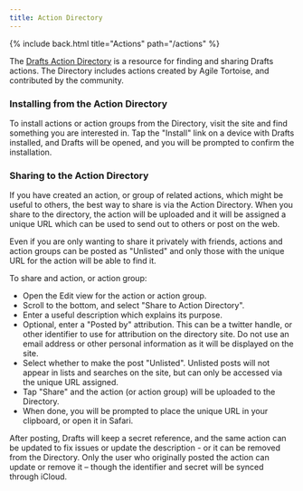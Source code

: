 ```yaml
---
title: Action Directory
---
```


{% include back.html title="Actions" path="/actions" %}

The [Drafts Action Directory](https://drafts5-actions.agiletortoise.com/) is a resource for finding and sharing Drafts actions. The Directory includes actions created by Agile Tortoise, and contributed by the community.

### Installing from the Action Directory

To install actions or action groups from the Directory, visit the site and find something you are interested in. Tap the "Install" link on a device with Drafts installed, and Drafts will be opened, and you will be prompted to confirm the installation.

### Sharing to the Action Directory

If you have created an action, or group of related actions, which might be useful to others, the best way to share is via the Action Directory. When you share to the directory, the action will be uploaded and it will be assigned a unique URL which can be used to send out to others or post on the web.

Even if you are only wanting to share it privately with friends, actions and action groups can be posted as "Unlisted" and only those with the unique URL for the action will be able to find it.

To share and action, or action group:

- Open the Edit view for the action or action group.
- Scroll to the bottom, and select "Share to Action Directory".
- Enter a useful description which explains its purpose.
- Optional, enter a "Posted by" attribution. This can be a twitter handle, or other identifier to use for attribution on the directory site. Do not use an email address or other personal information as it will be displayed on the site.
- Select whether to make the post "Unlisted". Unlisted posts will not appear in lists and searches on the site, but can only be accessed via the unique URL assigned.
- Tap "Share" and the action (or action group) will be uploaded to the Directory.
- When done, you will be prompted to place the unique URL in your clipboard, or open it in Safari.

After posting, Drafts will keep a secret reference, and the same action can be updated to fix issues or update the description - or it can be removed from the Directory. Only the user who originally posted the action can update or remove it – though the identifier and secret will be synced through iCloud.
